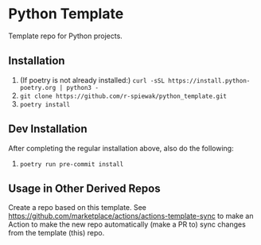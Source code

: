 # Python Template

Template repo for Python projects.

## Installation

1. (If poetry is not already installed:) `curl -sSL https://install.python-poetry.org | python3 -`
2. `git clone https://github.com/r-spiewak/python_template.git`
3. `poetry install`

## Dev Installation

After completing the regular installation above, also do the following:
1. `poetry run pre-commit install`


## Usage in Other Derived Repos

Create a repo based on this template. See https://github.com/marketplace/actions/actions-template-sync to make an Action to make the new repo automatically (make a PR to) sync changes from the template (this) repo.
